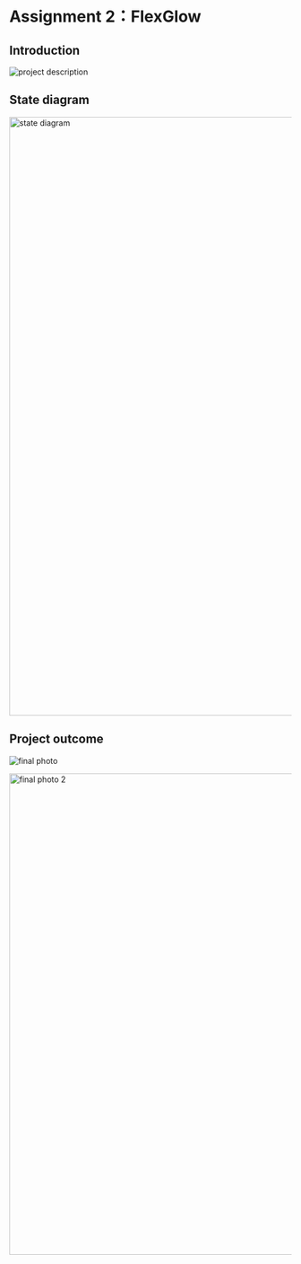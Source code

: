 # Assignment 2：FlexGlow

## Introduction
![project description](https://github.com/yilin223344/Yilin-SP24-IXD-256/assets/125238982/b5a88b6f-df59-43ed-926c-293c3926193c)

## State diagram
<img width="1067" alt="state diagram" src="https://github.com/yilin223344/Yilin-SP24-IXD-256/assets/125238982/3c2b7eb5-4966-4b84-846c-2eea0aa16f44">

## Project outcome

![final photo](https://github.com/yilin223344/Yilin-SP24-IXD-256/assets/125238982/5dd6608f-36e0-46d7-821d-d4a08f076508)

<img width="858" alt="final photo 2" src="https://github.com/yilin223344/Yilin-SP24-IXD-256/assets/125238982/a8aea2c1-47df-4ae2-8028-6ab422548920">
